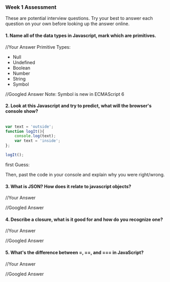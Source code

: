 ### Week 1 Assessment

These are potential interview questions. Try your best to answer each question on your own before looking up the answer online.

#### 1. Name all of the data types in Javascript, mark which are primitives. 

  //Your Answer
  Primitive Types:
  - Null
  - Undefined
  - Boolean
  - Number
  - String
  - Symbol
  
  //Googled Answer
  Note:  Symbol is new in ECMAScript 6

#### 2. Look at this Javascript and try to predict, what will the browser's console show? 

``` javascript

var text = 'outside';
function logIt(){
    console.log(text);
    var text = 'inside';
};

logIt();

```

first Guess: 


Then, past the code in your console and explain why you were right/wrong. 


#### 3. What is JSON? How does it relate to javascript objects?

  //Your Answer
  
  
  //Googled Answer


#### 4. Describe a closure, what is it good for and how do you recognize one?

  //Your Answer
  
  
  //Googled Answer
  

#### 5. What's the difference between =, ==, and === in JavaScript?

  //Your Answer
  
  
  //Googled Answer
